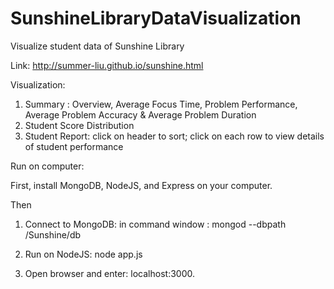 SunshineLibraryDataVisualization
================================

Visualize student data of Sunshine Library

Link: http://summer-liu.github.io/sunshine.html

Visualization:
1. Summary : Overview, Average Focus Time, Problem Performance, Average Problem Accuracy & Average Problem Duration
2. Student Score Distribution
3. Student Report: click on header to sort; click on each row to view details of student performance

Run on computer:

First, install MongoDB, NodeJS, and Express on your computer.

Then

1. Connect to MongoDB:
  in command window :  mongod --dbpath /Sunshine/db

2. Run on NodeJS:
   node app.js

3. Open browser and enter: localhost:3000.

